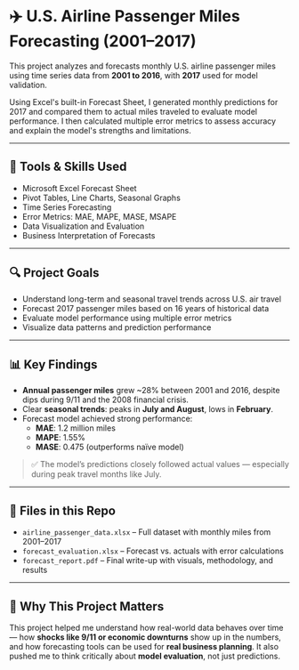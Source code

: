 # ✈️ U.S. Airline Passenger Miles Forecasting (2001–2017)

This project analyzes and forecasts monthly U.S. airline passenger miles using time series data from **2001 to 2016**, with **2017** used for model validation.

Using Excel's built-in Forecast Sheet, I generated monthly predictions for 2017 and compared them to actual miles traveled to evaluate model performance. I then calculated multiple error metrics to assess accuracy and explain the model's strengths and limitations.

---

## 🧰 Tools & Skills Used

- Microsoft Excel Forecast Sheet
- Pivot Tables, Line Charts, Seasonal Graphs
- Time Series Forecasting
- Error Metrics: MAE, MAPE, MASE, MSAPE
- Data Visualization and Evaluation
- Business Interpretation of Forecasts

---

## 🔍 Project Goals

- Understand long-term and seasonal travel trends across U.S. air travel
- Forecast 2017 passenger miles based on 16 years of historical data
- Evaluate model performance using multiple error metrics
- Visualize data patterns and prediction performance

---

## 📊 Key Findings

- **Annual passenger miles** grew ~28% between 2001 and 2016, despite dips during 9/11 and the 2008 financial crisis.
- Clear **seasonal trends**: peaks in **July and August**, lows in **February**.
- Forecast model achieved strong performance:
  - **MAE**: 1.2 million miles  
  - **MAPE**: 1.55%  
  - **MASE**: 0.475 (outperforms naïve model)

> ✅ The model’s predictions closely followed actual values — especially during peak travel months like July.

---

## 📁 Files in this Repo

- `airline_passenger_data.xlsx` – Full dataset with monthly miles from 2001–2017
- `forecast_evaluation.xlsx` – Forecast vs. actuals with error calculations
- `forecast_report.pdf` – Final write-up with visuals, methodology, and results

---

## 📌 Why This Project Matters

This project helped me understand how real-world data behaves over time — how **shocks like 9/11 or economic downturns** show up in the numbers, and how forecasting tools can be used for **real business planning**. It also pushed me to think critically about **model evaluation**, not just predictions.

